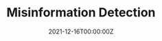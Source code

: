 ---
title: Misinformation Detection
summary: "More resources are coming soon"
tags:
- NLP
- misinformation
- elections
- mainstream-media
- partisan-issues
- politics
- twitter

date: "2021-12-16T00:00:00Z"

# Optional external URL for project (replaces project detail page).
external_link: "https://portals.mdi.georgetown.edu/public/misinformation"

image:
  caption: Image by Joe Biden on flickr
  focal_point: Smart

# links:
# - icon: twitter
#   icon_pack: fab
#   name: Follow
#   url: https://twitter.com/georgecushen
url_pdf: ""
url_code: ""
url_dataset: "https://portals.mdi.georgetown.edu/public/misinformation"
url_slides: ""
url_video: ""

# Slides (optional).
#   Associate this project with Markdown slides.
#   Simply enter your slide deck's filename without extension.
#   E.g. `slides = "example-slides"` references `content/slides/example-slides.md`.
#   Otherwise, set `slides = ""`.
slides: ""
---